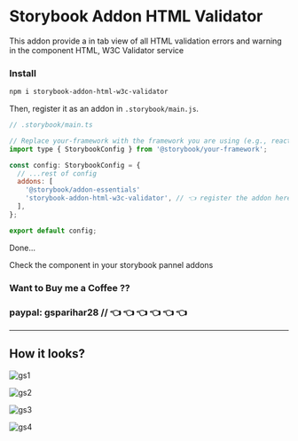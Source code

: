 # Storybook Addon HTML Validator
This addon provide a in tab view of all HTML validation errors and warning in the component HTML, W3C Validator service

### Install 

```sh
npm i storybook-addon-html-w3c-validator
```

Then, register it as an addon in `.storybook/main.js`.

```js
// .storybook/main.ts

// Replace your-framework with the framework you are using (e.g., react-webpack5, vue3-vite)
import type { StorybookConfig } from '@storybook/your-framework';

const config: StorybookConfig = {
  // ...rest of config
  addons: [
    '@storybook/addon-essentials'
    'storybook-addon-html-w3c-validator', // 👈 register the addon here
  ],
};

export default config;
```


Done...

Check the component in your storybook pannel addons

### Want to Buy me a Coffee ??
### paypal: gsparihar28  // 👈 👈 👈 👈 👈 👈 


-----------------------------

## How it looks?
![gs1](https://github.com/user-attachments/assets/5f9d1adf-9707-4e17-a883-34ca5c66c1ea)

![gs2](https://github.com/user-attachments/assets/486d6664-3df6-40a0-996d-9137734af471)

![gs3](https://github.com/user-attachments/assets/6286da57-7df6-48cb-94b5-ebd878be30d1)

![gs4](https://github.com/user-attachments/assets/a5f6356c-f950-4ef7-b2bc-3c068a2f3383)
